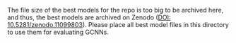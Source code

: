 The file size of the best models for the repo is too big to be archived here, and thus, the best models are archived on Zenodo ([DOI: 10.5281/zenodo.11099803](https://doi.org/10.5281/zenodo.11099803)). Please place all best model files in this directory to use them for evaluating GCNNs.